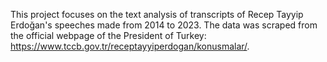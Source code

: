 This project focuses on the text analysis of transcripts of Recep Tayyip Erdoğan's speeches made from 2014 to 2023. The data was scraped from the official webpage of the President of Turkey: <a>https://www.tccb.gov.tr/receptayyiperdogan/konusmalar/</a>.
